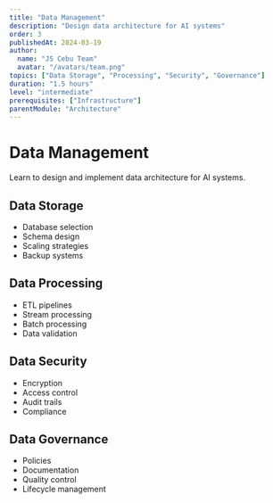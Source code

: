 ```yaml
---
title: "Data Management"
description: "Design data architecture for AI systems"
order: 3
publishedAt: 2024-03-19
author:
  name: "JS Cebu Team"
  avatar: "/avatars/team.png"
topics: ["Data Storage", "Processing", "Security", "Governance"]
duration: "1.5 hours"
level: "intermediate"
prerequisites: ["Infrastructure"]
parentModule: "Architecture"
---
```


# Data Management

Learn to design and implement data architecture for AI systems.

## Data Storage

- Database selection
- Schema design
- Scaling strategies
- Backup systems

## Data Processing

- ETL pipelines
- Stream processing
- Batch processing
- Data validation

## Data Security

- Encryption
- Access control
- Audit trails
- Compliance

## Data Governance

- Policies
- Documentation
- Quality control
- Lifecycle management
